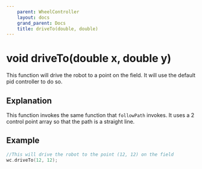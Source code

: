 ```yaml
---
    parent: WheelController
    layout: docs
    grand_parent: Docs
    title: driveTo(double, double)
---
```

# void driveTo(double x, double y)
This function will drive the robot to a point on the field. It will use the default pid controller to do so.

## Explanation
This function invokes the same function that `followPath` invokes. It uses a 2 control point array so that the path is a straight line. 

## Example
```cpp
//This will drive the robot to the point (12, 12) on the field
wc.driveTo(12, 12);
```